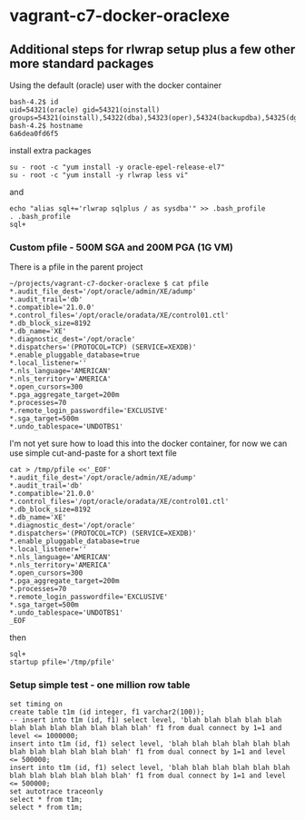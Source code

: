 # vagrant-c7-docker-oraclexe




## Additional steps for rlwrap setup plus a few other more standard packages

Using the default (oracle) user with the docker container


```
bash-4.2$ id
uid=54321(oracle) gid=54321(oinstall) groups=54321(oinstall),54322(dba),54323(oper),54324(backupdba),54325(dgdba),54326(kmdba),54330(racdba)
bash-4.2$ hostname
6a6dea0fd6f5
```

install extra packages

```
su - root -c "yum install -y oracle-epel-release-el7"
su - root -c "yum install -y rlwrap less vi"
```

and
```
echo "alias sql+='rlwrap sqlplus / as sysdba'" >> .bash_profile
. .bash_profile
sql+
```

### Custom pfile - 500M SGA and 200M PGA (1G VM)


There is a pfile in the parent project

```
~/projects/vagrant-c7-docker-oraclexe $ cat pfile
*.audit_file_dest='/opt/oracle/admin/XE/adump'
*.audit_trail='db'
*.compatible='21.0.0'
*.control_files='/opt/oracle/oradata/XE/control01.ctl'
*.db_block_size=8192
*.db_name='XE'
*.diagnostic_dest='/opt/oracle'
*.dispatchers='(PROTOCOL=TCP) (SERVICE=XEXDB)'
*.enable_pluggable_database=true
*.local_listener=''
*.nls_language='AMERICAN'
*.nls_territory='AMERICA'
*.open_cursors=300
*.pga_aggregate_target=200m
*.processes=70
*.remote_login_passwordfile='EXCLUSIVE'
*.sga_target=500m
*.undo_tablespace='UNDOTBS1'
```

I'm not yet sure how to load this into the docker container, for now we can use simple cut-and-paste for a short text file
```
cat > /tmp/pfile <<'_EOF'
*.audit_file_dest='/opt/oracle/admin/XE/adump'
*.audit_trail='db'
*.compatible='21.0.0'
*.control_files='/opt/oracle/oradata/XE/control01.ctl'
*.db_block_size=8192
*.db_name='XE'
*.diagnostic_dest='/opt/oracle'
*.dispatchers='(PROTOCOL=TCP) (SERVICE=XEXDB)'
*.enable_pluggable_database=true
*.local_listener=''
*.nls_language='AMERICAN'
*.nls_territory='AMERICA'
*.open_cursors=300
*.pga_aggregate_target=200m
*.processes=70
*.remote_login_passwordfile='EXCLUSIVE'
*.sga_target=500m
*.undo_tablespace='UNDOTBS1'
_EOF
```

then 

```
sql+
startup pfile='/tmp/pfile'
```



### Setup simple test - one million row table

```
set timing on
create table t1m (id integer, f1 varchar2(100));
-- insert into t1m (id, f1) select level, 'blah blah blah blah blah blah blah blah blah blah blah blah' f1 from dual connect by 1=1 and level <= 1000000;
insert into t1m (id, f1) select level, 'blah blah blah blah blah blah blah blah blah blah blah blah' f1 from dual connect by 1=1 and level <= 500000;
insert into t1m (id, f1) select level, 'blah blah blah blah blah blah blah blah blah blah blah blah' f1 from dual connect by 1=1 and level <= 500000;
set autotrace traceonly
select * from t1m;
select * from t1m;
```




